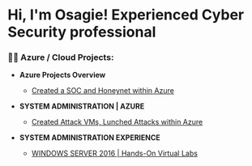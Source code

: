 <h1>Hi, I'm Osagie! Experienced Cyber Security professional

<h3>👨‍💻 Azure / Cloud Projects:</h3>

- <b>Azure Projects Overview</b>
  - [Created a SOC and Honeynet within Azure](https://github.com/Osagieoshodi/Azure-Honeynet-SOC)


- <b>SYSTEM ADMINISTRATION | AZURE</b>
  - [Created Attack VMs, Lunched Attacks within Azure](https://github.com/Osagieoshodi/AZURE-ACTIVE-DIRECTORY-OVERVIEW-USERS-GROUPS-AND-ACCESS-MANAGEMENT)


- <b>SYSTEM ADMINISTRATION EXPERIENCE</b>
  - [WINDOWS SERVER 2016 | Hands-On Virtual Labs](https://github.com/Osagieoshodi/Home-Lab-Active-Directory)


